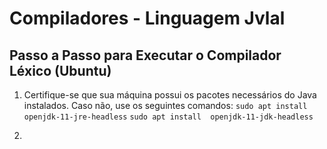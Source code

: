 # Compiladores - Linguagem Jvlal

## Passo a Passo para Executar o Compilador Léxico (Ubuntu)
1. Certifique-se que sua máquina possui os pacotes necessários do Java instalados. Caso não, use os seguintes comandos:
   ``` sudo apt install  openjdk-11-jre-headless ```
   ``` sudo apt install  openjdk-11-jdk-headless ```

2. 
